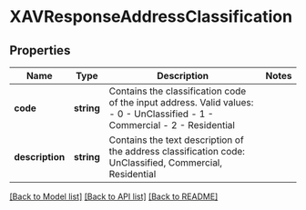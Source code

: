 # XAVResponseAddressClassification

## Properties
Name | Type | Description | Notes
------------ | ------------- | ------------- | -------------
**code** | **string** | Contains the classification code of the input address.  Valid values:  - 0 - UnClassified - 1 - Commercial - 2 - Residential | 
**description** | **string** | Contains the text description of the address classification code: UnClassified, Commercial, Residential | 

[[Back to Model list]](../../README.md#documentation-for-models) [[Back to API list]](../../README.md#documentation-for-api-endpoints) [[Back to README]](../../README.md)


